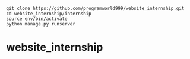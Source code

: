
```
git clone https://github.com/programworld999/website_internship.git
cd website_internship/internship
source env/bin/activate
python manage.py runserver
```
# website_internship
